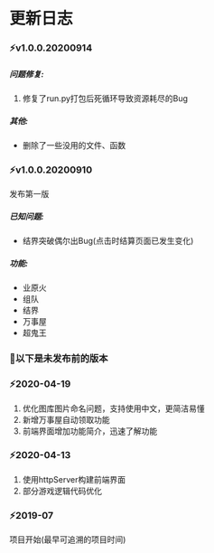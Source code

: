 # 更新日志

### ⚡v1.0.0.20200914

##### 问题修复:

1. 修复了run.py打包后死循环导致资源耗尽的Bug

##### 其他:

- 删除了一些没用的文件、函数

### ⚡v1.0.0.20200910

发布第一版

##### 已知问题:

- 结界突破偶尔出Bug(点击时结算页面已发生变化)

##### 功能:

- 业原火
- 组队
- 结界
- 万事屋
- 超鬼王

### 🔔以下是未发布前的版本

### ⚡2020-04-19

1. 优化图库图片命名问题，支持使用中文，更简洁易懂
2. 新增万事屋自动领取功能
3. 前端界面增加功能简介，迅速了解功能

###  ⚡2020-04-13

1. 使用httpServer构建前端界面
2. 部分游戏逻辑代码优化

### ⚡2019-07

项目开始(最早可追溯的项目时间)